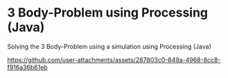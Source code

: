 # 3 Body-Problem using Processing (Java)
Solving the 3 Body-Problem using a simulation using Processing (Java)

https://github.com/user-attachments/assets/287803c0-849a-4968-8cc8-f916a36b61eb

